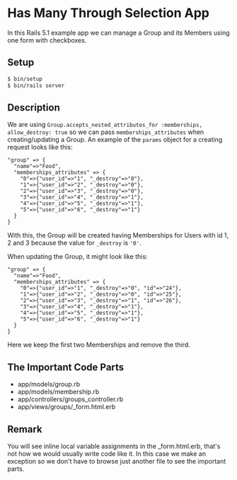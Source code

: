 # Has Many Through Selection App

In this Rails 5.1 example app we can manage a Group and its Members using one form with checkboxes.

## Setup

```sh
$ bin/setup
$ bin/rails server
```

## Description

We are using `Group.accepts_nested_attributes_for :memberships, allow_destroy: true` so we can pass `memberships_attributes` when creating/updating a Group. An example of the `params` object for a creating request looks like this:

```
"group" => {
  "name"=>"Food",
  "memberships_attributes" => {
    "0"=>{"user_id"=>"1", "_destroy"=>"0"},
    "1"=>{"user_id"=>"2", "_destroy"=>"0"},
    "2"=>{"user_id"=>"3", "_destroy"=>"0"},
    "3"=>{"user_id"=>"4", "_destroy"=>"1"},
    "4"=>{"user_id"=>"5", "_destroy"=>"1"},
    "5"=>{"user_id"=>"6", "_destroy"=>"1"}
  }
}
```

With this, the Group will be created having Memberships for Users with id 1, 2 and 3 because the value for `_destroy` is `'0'`.

When updating the Group, it might look like this:

```
"group" => {
  "name"=>"Food",
  "memberships_attributes" => {
    "0"=>{"user_id"=>"1", "_destroy"=>"0", "id"=>"24"},
    "1"=>{"user_id"=>"2", "_destroy"=>"0", "id"=>"25"},
    "2"=>{"user_id"=>"3", "_destroy"=>"1", "id"=>"26"},
    "3"=>{"user_id"=>"4", "_destroy"=>"1"},
    "4"=>{"user_id"=>"5", "_destroy"=>"1"},
    "5"=>{"user_id"=>"6", "_destroy"=>"1"}
  }
}
```

Here we keep the first two Memberships and remove the third.

## The Important Code Parts

- app/models/group.rb
- app/models/membership.rb
- app/controllers/groups_controller.rb
- app/views/groups/_form.html.erb

## Remark

You will see inline local variable assignments in the _form.html.erb, that's not how we would usually write code like it. In this case we make an exception so we don't have to browse just another file to see the important parts.
